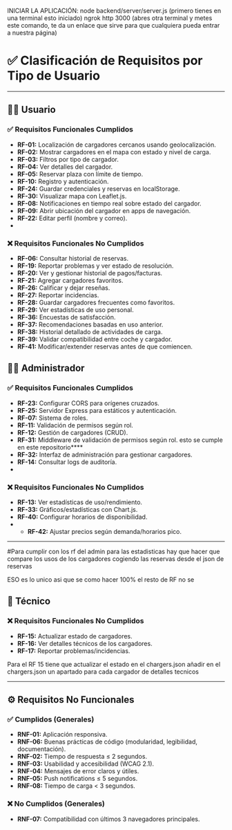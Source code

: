 INICIAR LA APLICACIÓN:
node backend/server/server.js (primero tienes en una terminal esto iniciado)
ngrok http 3000 (abres otra terminal y metes este comando, te da un enlace que sirve para que cualquiera pueda entrar a nuestra página)



# ✅ Clasificación de Requisitos por Tipo de Usuario

---

## 🧑‍💼 Usuario

### ✅ Requisitos Funcionales Cumplidos
- **RF-01:** Localización de cargadores cercanos usando geolocalización.
- **RF-02:** Mostrar cargadores en el mapa con estado y nivel de carga.
- **RF-03:** Filtros por tipo de cargador.
- **RF-04:** Ver detalles del cargador.
- **RF-05:** Reservar plaza con límite de tiempo.
- **RF-10:** Registro y autenticación.
- **RF-24:** Guardar credenciales y reservas en localStorage.
- **RF-30:** Visualizar mapa con Leaflet.js.
- **RF-08:** Notificaciones en tiempo real sobre estado del cargador.
- **RF-09:** Abrir ubicación del cargador en apps de navegación.
- **RF-22:** Editar perfil (nombre y correo).
- 
### ❌ Requisitos Funcionales No Cumplidos
- **RF-06:** Consultar historial de reservas.
- **RF-19:** Reportar problemas y ver estado de resolución.
- **RF-20:** Ver y gestionar historial de pagos/facturas.
- **RF-21:** Agregar cargadores favoritos.
- **RF-26:** Calificar y dejar reseñas.
- **RF-27:** Reportar incidencias.
- **RF-28:** Guardar cargadores frecuentes como favoritos.
- **RF-29:** Ver estadísticas de uso personal.
- **RF-36:** Encuestas de satisfacción.
- **RF-37:** Recomendaciones basadas en uso anterior.
- **RF-38:** Historial detallado de actividades de carga.
- **RF-39:** Validar compatibilidad entre coche y cargador.
- **RF-41:** Modificar/extender reservas antes de que comiencen.


## 👨‍💼 Administrador

### ✅ Requisitos Funcionales Cumplidos
- **RF-23:** Configurar CORS para orígenes cruzados.
- **RF-25:** Servidor Express para estáticos y autenticación.
- **RF-07:** Sistema de roles.
- **RF-11:** Validación de permisos según rol.
- **RF-12:** Gestión de cargadores (CRUD).
- **RF-31:** Middleware de validación de permisos según rol. esto se cumple en este repositorio****
- **RF-32:** Interfaz de administración para gestionar cargadores.
- **RF-14:** Consultar logs de auditoría.
- 
### ❌ Requisitos Funcionales No Cumplidos
- **RF-13:** Ver estadísticas de uso/rendimiento.
- **RF-33:** Gráficos/estadísticas con Chart.js.
- **RF-40:** Configurar horarios de disponibilidad.
- - **RF-42:** Ajustar precios según demanda/horarios pico.

---
#Para cumplir con los rf del admin
para las estadisticas hay que hacer que compare los usos de los cargadores cogiendo las reservas desde el json de reservas 

ESO es lo unico asi que se como hacer 100% el resto de RF no se 
## 👷 Técnico

### ❌ Requisitos Funcionales No Cumplidos
- **RF-15:** Actualizar estado de cargadores.
- **RF-16:** Ver detalles técnicos de los cargadores.
- **RF-17:** Reportar problemas/incidencias.

Para el RF 15 tiene que actualizar el estado en el chargers.json
añadir en el chargers.json un apartado para cada cargador de detalles tecnicos 

---

## ⚙️ Requisitos No Funcionales

### ✅ Cumplidos (Generales)
- **RNF-01:** Aplicación responsiva.
- **RNF-06:** Buenas prácticas de código (modularidad, legibilidad, documentación).
- **RNF-02:** Tiempo de respuesta ≤ 2 segundos.
- **RNF-03:** Usabilidad y accesibilidad (WCAG 2.1).
- **RNF-04:** Mensajes de error claros y útiles.
- **RNF-05:** Push notifications ≤ 5 segundos.
- **RNF-08:** Tiempo de carga < 3 segundos.


### ❌ No Cumplidos (Generales)

- **RNF-07:** Compatibilidad con últimos 3 navegadores principales.
